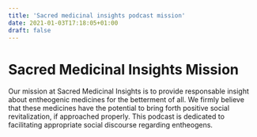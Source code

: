 ```yaml
---
title: 'Sacred medicinal insights podcast mission'
date: 2021-01-03T17:18:05+01:00
draft: false
---
```



# Sacred Medicinal Insights Mission
Our mission at Sacred Medicinal Insights is to provide responsable insight about entheogenic medicines for the betterment of all. We firmly believe that these medicines have the potential to bring forth positive social revitalization, if approached properly.  This podcast is dedicated to facilitating appropriate social discourse regarding entheogens.
